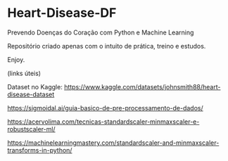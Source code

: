 # Heart-Disease-DF
Prevendo Doenças do Coração com Python e Machine Learning

Repositório criado apenas com o intuito de prática, treino e estudos.

Enjoy. 

(links úteis)

Dataset no Kaggle: https://www.kaggle.com/datasets/johnsmith88/heart-disease-dataset

https://sigmoidal.ai/guia-basico-de-pre-processamento-de-dados/

https://acervolima.com/tecnicas-standardscaler-minmaxscaler-e-robustscaler-ml/

https://machinelearningmastery.com/standardscaler-and-minmaxscaler-transforms-in-python/
